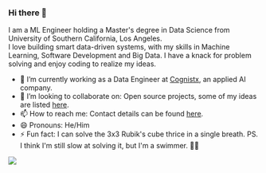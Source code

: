 ### Hi there 👋

I am a ML Engineer holding a Master's degree in Data Science from University of Southern California, Los Angeles.  
I love building smart data-driven systems, with my skills in Machine Learning, Software Development and Big Data. I have a knack for problem solving and enjoy coding to realize my ideas. 

- 🔭 I’m currently working as a Data Engineer at [Cognistx](https://www.cognistx.com/), an applied AI company.
- 👯 I’m looking to collaborate on: Open source projects, some of my ideas are listed [here](https://github.com/tanaysh7?tab=projects).
- 📫 How to reach me: Contact details can be found [here](https://tanay.page.link/me).
- 😄 Pronouns: He/Him
- ⚡ Fun fact: I can solve the 3x3 Rubik's cube thrice in a single breath. PS. I think I'm still slow at solving it, but I'm a swimmer. :man_shrugging:  

![](https://komarev.com/ghpvc/?username=tanaysh7&style=flat-square)
<!--
**

To Add:

- 🌱 I’m currently learning ...
- 🤔 I’m looking for help with ...
- 💬 Ask me about ...

-->
